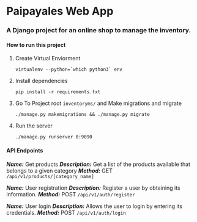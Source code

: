 # Paipayales Web App
### A Django project for an online shop to manage the inventory.

#### How to run this project

1. Create Virtual Enviorment
	```
	virtualenv --python=`which python3` env
	```

2. Install dependencies
	```
	pip install -r requirements.txt
	```

3. Go To Project root `inventoryms/` and  Make migrations and migrate
	```
	./manage.py makemigrations && ./manage.py migrate
	```

4. Run the server
	```
	./manage.py runserver 0:9090
	```


#### API Endpoints

***Name:*** Get products
***Description:*** Get a list of the products available that belongs to a given category
***Method:*** GET
	```
	/api/v1/products/[category_name]
	```

***Name:*** User registration
***Description:*** Register a user by obtaining its information.
***Method:*** POST
	```
	/api/v1/auth/register
	```

***Name:*** User login
***Description:*** Allows the user to login by entering its credentials.
***Method:*** POST
	```
	/api/v1/auth/login
	```
